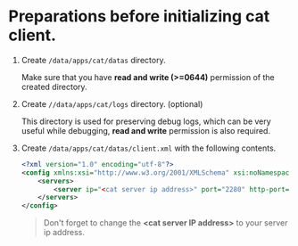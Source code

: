 # Preparations before initializing cat client.

1. Create `/data/apps/cat/datas` directory.

    Make sure that you have **read and write (>=0644)** permission of the created directory.

2. Create `//data/apps/cat/logs` directory. (optional)

    This directory is used for preserving debug logs, which can be very useful while debugging, **read and write** permission is also required.

3. Create `/data/apps/cat/datas/client.xml` with the following contents.

    ```xml
    <?xml version="1.0" encoding="utf-8"?>
    <config xmlns:xsi="http://www.w3.org/2001/XMLSchema" xsi:noNamespaceSchemaLocation="config.xsd">
        <servers>
            <server ip="<cat server ip address>" port="2280" http-port="8080" />
        </servers>
    </config>
    ```

    > Don't forget to change the **\<cat server IP address\>** to your server ip address.
